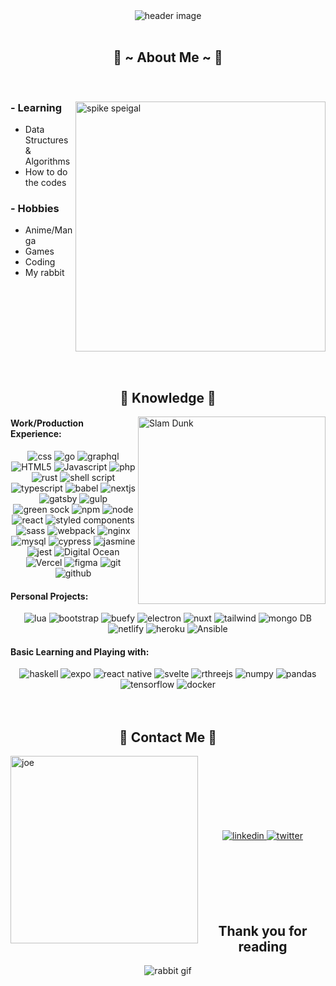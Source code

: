 <div align="center">
  <img src="https://media.giphy.com/media/jAe22Ec5iICCk/giphy.gif" alt="header image" />
</div>
<br />

<h2 align="center"> 🐰 ~ About Me ~ 🐰</h2>
  <div align="center">
    <img src="https://github-readme-stats.vercel.app/api?username=wh1ter4bb1t-js&show_icons=true&theme=radical" alt="" />
  </div>

<br />
<div>
  <img align="right" src="https://media.giphy.com/media/4ilFRqgbzbx4c/giphy.gif" alt="spike speigal" height="400px"/>
  <h3> - Learning</h3>
  <ul>
    <li>Data Structures & Algorithms</li>
    <li>How to do the codes</li>
  </ul>
  <h3> - Hobbies</h3>
  <ul>
    <li>Anime/Manga</li>
    <li>Games</li>
    <li>Coding</li>
    <li>My rabbit</li>
  </ul>
  <br />
  <br />
  <br />
  <br />
  <br />
  <br />
  <br />
  <br />
</div>

<div>
  <h2 align="center">📖 Knowledge 📖</h2>
  <img align="right" src="https://media.giphy.com/media/dzHzdMctT3jNu/giphy.gif" alt="Slam Dunk" height="300px"/>
  <h4>Work/Production Experience:</h4>
  <div align="center">
    <img src="https://img.shields.io/badge/css3-%231572B6.svg?style=for-the-badge&logo=css3&logoColor=white" alt="css"/>
    <img src="https://img.shields.io/badge/go-%2300ADD8.svg?style=for-the-badge&logo=go&logoColor=white" alt="go"/>
    <img src="https://img.shields.io/badge/-GraphQL-E10098?style=for-the-badge&logo=graphql&logoColor=white" alt="graphql"/>
    <img src="https://img.shields.io/badge/html5-%23E34F26.svg?style=for-the-badge&logo=html5&logoColor=white" alt="HTML5"/>
    <img src="https://img.shields.io/badge/javascript-%23323330.svg?style=for-the-badge&logo=javascript&logoColor=%23F7DF1E" alt="Javascript"/>
    <img src="https://img.shields.io/badge/php-%23777BB4.svg?style=for-the-badge&logo=php&logoColor=white" alt="php"/>
    <img src="https://img.shields.io/badge/rust-%23000000.svg?style=for-the-badge&logo=rust&logoColor=white" alt="rust"/>
    <img src="https://img.shields.io/badge/shell_script-%23121011.svg?style=for-the-badge&logo=gnu-bash&logoColor=white" alt="shell script"/>
    <img src="https://img.shields.io/badge/typescript-%23007ACC.svg?style=for-the-badge&logo=typescript&logoColor=white" alt="typescript"/>
    <img src="https://img.shields.io/badge/Babel-F9DC3e?style=for-the-badge&logo=babel&logoColor=black" alt="babel"/>
    <img src="https://img.shields.io/badge/Next-black?style=for-the-badge&logo=next.js&logoColor=white" alt="nextjs"/>
    <img src="https://img.shields.io/badge/Gatsby-%23663399.svg?style=for-the-badge&logo=gatsby&logoColor=white" alt="gatsby"/>
    <img src="https://img.shields.io/badge/GULP-%23CF4647.svg?style=for-the-badge&logo=gulp&logoColor=white" alt="gulp"/>
    <img src="https://img.shields.io/badge/green%20sock-88CE02?style=for-the-badge&logo=greensock&logoColor=white" alt="green sock"/>
    <img src="https://img.shields.io/badge/NPM-%23000000.svg?style=for-the-badge&logo=npm&logoColor=white" alt="npm"/>
    <img src="https://img.shields.io/badge/node.js-6DA55F?style=for-the-badge&logo=node.js&logoColor=white" alt="node"/>
    <img src="https://img.shields.io/badge/react-%2320232a.svg?style=for-the-badge&logo=react&logoColor=%2361DAFB" alt="react"/>
    <img src="https://img.shields.io/badge/styled--components-DB7093?style=for-the-badge&logo=styled-components&logoColor=white" alt="styled components"/>
    <img src="https://img.shields.io/badge/SASS-hotpink.svg?style=for-the-badge&logo=SASS&logoColor=white" alt="sass"/>
    <img src="https://img.shields.io/badge/webpack-%238DD6F9.svg?style=for-the-badge&logo=webpack&logoColor=black" alt="webpack"/>
    <img src="https://img.shields.io/badge/nginx-%23009639.svg?style=for-the-badge&logo=nginx&logoColor=white" alt="nginx"/>
    <img src="https://img.shields.io/badge/mysql-%2300f.svg?style=for-the-badge&logo=mysql&logoColor=white" alt="mysql"/>
    <img src="https://img.shields.io/badge/-cypress-%23E5E5E5?style=for-the-badge&logo=cypress&logoColor=058a5e" alt="cypress"/>
    <img src="https://img.shields.io/badge/-Jasmine-%238A4182?style=for-the-badge&logo=Jasmine&logoColor=white" alt="jasmine"/>
    <img src="https://img.shields.io/badge/-jest-%23C21325?style=for-the-badge&logo=jest&logoColor=white" alt="jest"/>
    <img src="https://img.shields.io/badge/DigitalOcean-%230167ff.svg?style=for-the-badge&logo=digitalOcean&logoColor=white" alt="Digital Ocean"/>
    <img src="https://img.shields.io/badge/vercel-%23000000.svg?style=for-the-badge&logo=vercel&logoColor=white" alt="Vercel"/>
    <img src="https://img.shields.io/badge/figma-%23F24E1E.svg?style=for-the-badge&logo=figma&logoColor=white" alt="figma"/>
    <img src="https://img.shields.io/badge/git-%23F05033.svg?style=for-the-badge&logo=git&logoColor=white" alt="git"/>
    <img src="https://img.shields.io/badge/github-%23121011.svg?style=for-the-badge&logo=github&logoColor=white" alt="github"/>
  </div>
  <h4>Personal Projects:</h4>
  <div align="center">
    <img src="https://img.shields.io/badge/lua-%232C2D72.svg?style=for-the-badge&logo=lua&logoColor=white" alt="lua"/>
    <img src="https://img.shields.io/badge/bootstrap-%23563D7C.svg?style=for-the-badge&logo=bootstrap&logoColor=white" alt="bootstrap"/>
    <img src="https://img.shields.io/badge/Buefy-7957D5?style=for-the-badge&logo=buefy&logoColor=48289E" alt="buefy"/>
    <img src="https://img.shields.io/badge/Electron-191970?style=for-the-badge&logo=Electron&logoColor=white" alt="electron"/>
    <img src="https://img.shields.io/badge/Nuxt-black?style=for-the-badge&logo=nuxt.js&logoColor=white" alt="nuxt"/>
    <img src="https://img.shields.io/badge/tailwindcss-%2338B2AC.svg?style=for-the-badge&logo=tailwind-css&logoColor=white" alt="tailwind"/>
    <img src="https://img.shields.io/badge/MongoDB-%234ea94b.svg?style=for-the-badge&logo=mongodb&logoColor=white" alt="mongo DB"/>
    <img src="https://img.shields.io/badge/netlify-%23000000.svg?style=for-the-badge&logo=netlify&logoColor=#00C7B7" alt="netlify"/>
    <img src="https://img.shields.io/badge/heroku-%23430098.svg?style=for-the-badge&logo=heroku&logoColor=white" alt="heroku"/>
    <img src="https://img.shields.io/badge/ansible-%231A1918.svg?style=for-the-badge&logo=ansible&logoColor=white" alt="Ansible"/></h4>
  </div>
  <h4>Basic Learning and Playing with:</h4>
  <div align="center">
    <img src="https://img.shields.io/badge/Haskell-5e5086?style=for-the-badge&logo=haskell&logoColor=white" alt="haskell"/>
    <img src="https://img.shields.io/badge/expo-1C1E24?style=for-the-badge&logo=expo&logoColor=#D04A37" alt="expo"/>
    <img src="https://img.shields.io/badge/react_native-%2320232a.svg?style=for-the-badge&logo=react&logoColor=%2361DAFB" alt="react native"/>
    <img src="https://img.shields.io/badge/svelte-%23f1413d.svg?style=for-the-badge&logo=svelte&logoColor=white" alt="svelte"/>
    <img src="https://img.shields.io/badge/threejs-black?style=for-the-badge&logo=three.js&logoColor=white" alt="rthreejs"/>
    <img src="https://img.shields.io/badge/numpy-%23013243.svg?style=for-the-badge&logo=numpy&logoColor=white" alt="numpy"/>
    <img src="https://img.shields.io/badge/pandas-%23150458.svg?style=for-the-badge&logo=pandas&logoColor=white" alt="pandas"/>
    <img src="https://img.shields.io/badge/TensorFlow-%23FF6F00.svg?style=for-the-badge&logo=TensorFlow&logoColor=white" alt="tensorflow"/>
    <img src="https://img.shields.io/badge/docker-%230db7ed.svg?style=for-the-badge&logo=docker&logoColor=white" alt="docker"/></h4>
  </div>
</div>
<br />
<br />
  
<div>
  <h2 align="center">📝 Contact Me 📝</h2>
  <img align="left" src="https://nowaifunolaifu.dev/joe/300" alt="joe" height="300px" width="auto">
  <div align="center">
    <br />
    <br />
    <br />
    <br />
    <br />
    <br />
    <br />
    <a href="https://www.linkedin.com/in/drake-aiman-b7bb58124/" target="_blank" rel="noreferrer noopener">
      <img src="https://img.shields.io/badge/linkedin-%230077B5.svg?style=for-the-badge&logo=linkedin&logoColor=white" alt="linkedin" />
    </a>
     <a href="https://twitter.com/drake_aiman" target="_blank" rel="noreferrer noopener">
      <img src="https://img.shields.io/badge/drake_aiman-%231DA1F2.svg?style=for-the-badge&logo=Twitter&logoColor=white" alt="twitter" />
    </a>
    <br />
    <br />
    <br />
    <br />
    <br />
    <br />
    <br />
  </div>
</div>
<div>
  <h2 align="center">Thank you for reading</h2>
  <div align="center">
    <img src="https://media.giphy.com/media/IQrtl7QzzCf4voAJc2/giphy.gif" alt="rabbit gif"> 
  </div>
 
</div>
